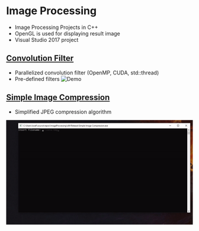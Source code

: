 # Image Processing

- Image Processing Projects in C++
- OpenGL is used for displaying result image
- Visual Studio 2017 project

## [Convolution Filter](ImageProcessing/Convolution%20Filter)
- Parallelized convolution filter (OpenMP, CUDA, std::thread)
- Pre-defined filters
![Demo](ImageProcessing/Convolution%20Filter/demo.gif)

## [Simple Image Compression](ImageProcessing/Simple%20Image%20Compression)
- Simplified JPEG compression algorithm

![Demo](ImageProcessing/Simple%20Image%20Compression/img/demo.gif)
